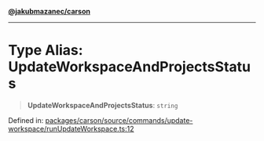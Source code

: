 [**@jakubmazanec/carson**](../README.md)

---

# Type Alias: UpdateWorkspaceAndProjectsStatus

> **UpdateWorkspaceAndProjectsStatus**: `string`

Defined in:
[packages/carson/source/commands/update-workspace/runUpdateWorkspace.ts:12](https://github.com/jakubmazanec/tools/blob/adfe44f908094c1d1cdf19837842b33066bbd9d7/packages/carson/source/commands/update-workspace/runUpdateWorkspace.ts#L12)
